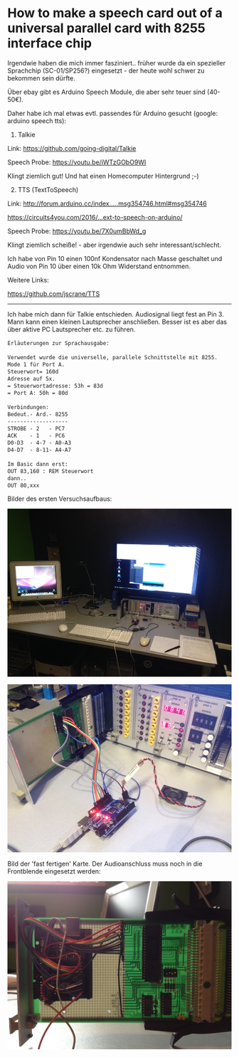 # How to make a speech card out of a universal parallel card with 8255 interface chip

Irgendwie haben die mich immer fasziniert.. früher wurde da ein spezieller Sprachchip (SC-01/SP256?) eingesetzt - der heute wohl schwer zu bekommen sein dürfte.


Über ebay gibt es Arduino Speech Module, die aber sehr teuer sind (40-50€).

Daher habe ich mal etwas evtl. passendes für Arduino gesucht (google: arduino speech tts):



1. Talkie

Link: https://github.com/going-digital/Talkie

Speech Probe: https://youtu.be/iWTzGObO9WI



Klingt ziemlich gut! Und hat einen Homecomputer Hintergrund ;-)



2. TTS (TextToSpeech)

Link: http://forum.arduino.cc/index.….msg354746.html#msg354746

https://circuits4you.com/2016/…ext-to-speech-on-arduino/

Speech Probe: https://youtu.be/7X0umBbWd_g



Klingt ziemlich scheiße! - aber irgendwie auch sehr interessant/schlecht.

Ich habe von Pin 10 einen 100nf Kondensator nach Masse geschaltet und Audio von Pin 10 über einen 10k Ohm Widerstand entnommen.



Weitere Links:

https://github.com/jscrane/TTS

---

Ich habe mich dann für Talkie entschieden. Audiosignal liegt fest an Pin 3. Mann kann einen kleinen Lautsprecher anschließen. Besser ist es aber das über aktive PC Lautsprecher etc. zu führen.

```
Erläuterungen zur Sprachausgabe:

Verwendet wurde die universelle, parallele Schnittstelle mit 8255.
Mode 1 für Port A.
Steuerwort= 160d
Adresse auf 5x.
= Steuerwortadresse: 53h = 83d
= Port A: 50h = 80d

Verbindungen:
Bedeut.- Ard.- 8255
-------------------
STROBE - 2   - PC7
ACK    - 1   - PC6
D0-D3  - 4-7 - A0-A3
D4-D7  - 8-11- A4-A7

Im Basic dann erst:
OUT 83,160 : REM Steuerwort
dann..
OUT 80,xxx
```

Bilder des ersten Versuchsaufbaus:

![sp1](https://github.com/petersieg/MFA/blob/master/MFA-speech/talkie-1.JPG)

![sp2](https://github.com/petersieg/MFA/blob/master/MFA-speech/talkie-2.JPG)


Bild der 'fast fertigen' Karte. Der Audioanschluss muss noch in die Frontblende eingesetzt werden:

![sp3](https://github.com/petersieg/MFA/blob/master/MFA-speech/MFA-speech.JPG)

